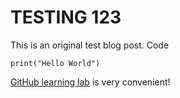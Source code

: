 # TESTING 123

This is an original test blog post. Code

    print("Hello World")

[GitHub learning lab](https://lab.github.com/) is very convenient!